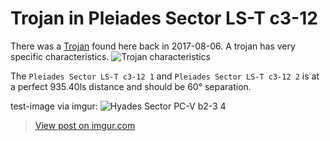 # Trojan in Pleiades Sector LS-T c3-12 
There was a [Trojan](https://en.wikipedia.org/wiki/Trojan_(celestial_body)) found here back in 2017-08-06.
A trojan has very specific characteristics.
![Trojan characteristics](https://upload.wikimedia.org/wikipedia/commons/b/b8/Lagrange_very_massive.svg)

The `Pleiades Sector LS-T c3-12 1` and `Pleiades Sector LS-T c3-12 2` is at a perfect 935.40ls distance and should be 60° separation.

test-image via imgur:
![Hyades Sector PC-V b2-3 4](https://i.imgur.com/SQo4sNt.png)

<blockquote class="imgur-embed-pub" lang="en" data-id="a/GmutqiV"><a href="//imgur.com/a/GmutqiV">View post on imgur.com</a></blockquote><script async src="//s.imgur.com/min/embed.js" charset="utf-8"></script>
